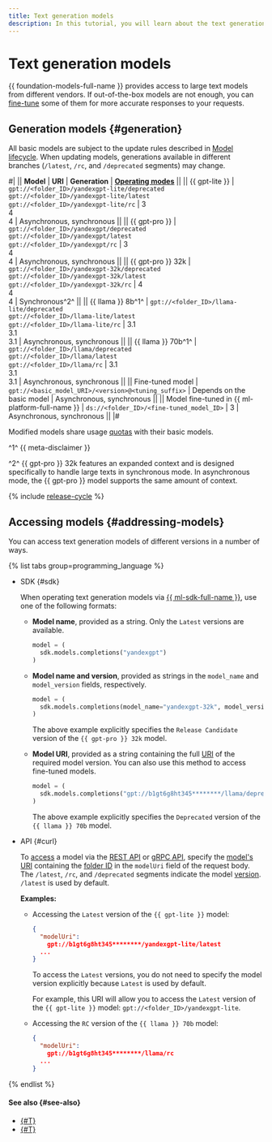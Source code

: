 ```yaml
---
title: Text generation models
description: In this tutorial, you will learn about the text generation models available in {{ foundation-models-name }}.
---
```


# Text generation models

{{ foundation-models-full-name }} provides access to large text models from different vendors. If out-of-the-box models are not enough, you can [fine-tune](../tuning/generating.md) some of them for more accurate responses to your requests.

## Generation models {#generation}

All basic models are subject to the update rules described in [Model lifecycle](#model-lifecycle). When updating models, generations available in different branches (`/latest`, `/rc`, and `/deprecated` segments) may change. 

#|
|| **Model** | **URI** | **Generation** | **[Operating modes](../index.md#working-mode)** ||
|| {{ gpt-lite }} | `gpt://<folder_ID>/yandexgpt-lite/deprecated`</br>`gpt://<folder_ID>/yandexgpt-lite/latest`</br>`gpt://<folder_ID>/yandexgpt-lite/rc`	| 3</br>4</br>4 |  Asynchronous, synchronous ||
|| {{ gpt-pro }} | `gpt://<folder_ID>/yandexgpt/deprecated`</br>`gpt://<folder_ID>/yandexgpt/latest`</br>`gpt://<folder_ID>/yandexgpt/rc` | 3</br>4</br>4  | Asynchronous, synchronous ||
|| {{ gpt-pro }} 32k | `gpt://<folder_ID>/yandexgpt-32k/deprecated`</br>`gpt://<folder_ID>/yandexgpt-32k/latest`</br>`gpt://<folder_ID>/yandexgpt-32k/rc` | 4</br>4</br>4  | Synchronous^2^ ||
|| {{ llama }} 8b^1^ | `gpt://<folder_ID>/llama-lite/deprecated`</br>`gpt://<folder_ID>/llama-lite/latest`</br>`gpt://<folder_ID>/llama-lite/rc` | 3.1</br>3.1</br>3.1 | Asynchronous, synchronous ||
|| {{ llama }} 70b^1^ | `gpt://<folder_ID>/llama/deprecated`</br>`gpt://<folder_ID>/llama/latest`</br>`gpt://<folder_ID>/llama/rc` | 3.1</br>3.1</br>3.1 | Asynchronous, synchronous ||
|| Fine-tuned model | `gpt://<basic_model_URI>/<version>@<tuning_suffix>` | Depends on the basic model | Asynchronous, synchronous ||
|| Model fine-tuned in {{ ml-platform-full-name }} | `ds://<folder_ID>/<fine-tuned_model_ID>` | 3 | Asynchronous, synchronous ||
|#

Modified models share usage [quotas](../limits.md#quotas) with their basic models.

^1^ {{ meta-disclaimer }}

^2^ {{ gpt-pro }} 32k features an expanded context and is designed specifically to handle large texts in synchronous mode. In asynchronous mode, the {{ gpt-pro }} model supports the same amount of context. 

{% include [release-cycle](../../../_includes/foundation-models/release-cycle.md) %}

## Accessing models {#addressing-models}

You can access text generation models of different versions in a number of ways.

{% list tabs group=programming_language %}

- SDK {#sdk}

  When operating text generation models via [{{ ml-sdk-full-name }}](../../sdk/index.md), use one of the following formats:

  * **Model name**, provided as a string. Only the `Latest` versions are available.

      ```python
      model = (
        sdk.models.completions("yandexgpt")
      )
      ```

  * **Model name and version**, provided as strings in the `model_name` and `model_version` fields, respectively.

      ```python
      model = (
        sdk.models.completions(model_name="yandexgpt-32k", model_version="rc")
      )
      ```

      The above example explicitly specifies the `Release Candidate` version of the `{{ gpt-pro }} 32k` model.

  * **Model URI**, provided as a string containing the full [URI](#generation) of the required model version. You can also use this method to access fine-tuned models.

      ```python
      model = (
        sdk.models.completions("gpt://b1gt6g8ht345********/llama/deprecated")
      )
      ```

      The above example explicitly specifies the `Deprecated` version of the `{{ llama }} 70b` model. 

- API {#curl}

  To [access](../../operations/yandexgpt/create-prompt.md) a model via the [REST API](../../text-generation/api-ref/index.md) or [gRPC API](../../text-generation/api-ref/grpc/index.md), specify the [model's URI](#generation) containing the [folder ID](../../../resource-manager/operations/folder/get-id.md) in the `modelUri` field of the request body. The `/latest`, `/rc`, and `/deprecated` segments indicate the model [version](#model-lifecycle). `/latest` is used by default.

  **Examples:**

  * Accessing the `Latest` version of the `{{ gpt-lite }}` model:

      ```json
      {
        "modelUri":
          gpt://b1gt6g8ht345********/yandexgpt-lite/latest
        ...
      }
      ```

      To access the `Latest` versions, you do not need to specify the model version explicitly because `Latest` is used by default.
      
      For example, this URI will allow you to access the `Latest` version of the `{{ gpt-lite }}` model: `gpt://<folder_ID>/yandexgpt-lite`.

  * Accessing the `RC` version of the `{{ llama }} 70b` model:

      ```json
      {
        "modelUri":
          gpt://b1gt6g8ht345********/llama/rc
        ...
      }
      ```

{% endlist %}


#### See also {#see-also}

* [{#T}](../../operations/yandexgpt/create-prompt.md)
* [{#T}](../../operations/yandexgpt/async-request.md)
